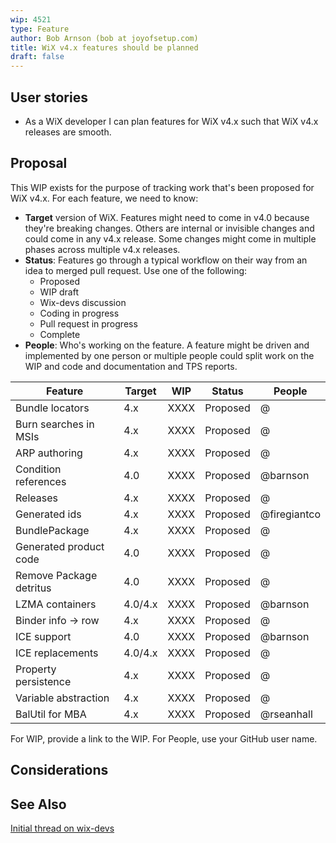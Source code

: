 ```yaml
---
wip: 4521
type: Feature
author: Bob Arnson (bob at joyofsetup.com)
title: WiX v4.x features should be planned
draft: false
---
```


## User stories

* As a WiX developer I can plan features for WiX v4.x such that WiX v4.x releases are smooth.


## Proposal

This WIP exists for the purpose of tracking work that's been proposed for WiX v4.x. For each feature, we need to know:

* **Target** version of WiX. Features might need to come in v4.0 because they're breaking changes. Others are internal or invisible changes and could come in any v4.x release. Some changes might come in multiple phases across multiple v4.x releases.
* **Status**: Features go through a typical workflow on their way from an idea to merged pull request. Use one of the following:
	* Proposed
	* WIP draft
	* Wix-devs discussion
	* Coding in progress
	* Pull request in progress
	* Complete
* **People**: Who's working on the feature. A feature might be driven and implemented by one person or multiple people could split work on the WIP and code and documentation and TPS reports.


Feature        		    | Target  | WIP  | Status   | People     
-------            		| ------- | ---  | ------   | ------     
Bundle locators    		| 4.x     | XXXX | Proposed | @          
Burn searches in MSIs   | 4.x     | XXXX | Proposed | @          
ARP authoring      		| 4.x     | XXXX | Proposed | @          
Condition references 	| 4.0     | XXXX | Proposed | @barnson   
Releases             	| 4.x     | XXXX | Proposed | @          
Generated ids        	| 4.x     | XXXX | Proposed | @firegiantco          
BundlePackage        	| 4.x     | XXXX | Proposed | @          
Generated product code 	| 4.0     | XXXX | Proposed | @          
Remove Package detritus | 4.0     | XXXX | Proposed | @          
LZMA containers			| 4.0/4.x | XXXX | Proposed | @barnson   
Binder info -> row		| 4.x     | XXXX | Proposed | @          
ICE support 			| 4.0     | XXXX | Proposed | @barnson   
ICE replacements		| 4.0/4.x | XXXX | Proposed | @          
Property persistence	| 4.x     | XXXX | Proposed | @          
Variable abstraction	| 4.x     | XXXX | Proposed | @          
BalUtil for MBA			| 4.x     | XXXX | Proposed | @rseanhall

For WIP, provide a link to the WIP. For People, use your GitHub user name. 


## Considerations


## See Also

[Initial thread on wix-devs](http://windows-installer-xml-wix-toolset.687559.n2.nabble.com/16-things-I-d-like-to-see-in-WiX-v4-x-td7596286.html)
